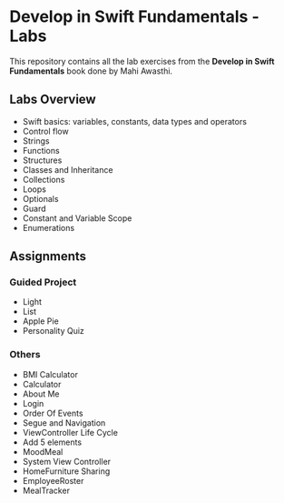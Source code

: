 # Develop in Swift Fundamentals - Labs

This repository contains all the lab exercises from the **Develop in Swift Fundamentals** book done by Mahi Awasthi.

## Labs Overview

- Swift basics: variables, constants, data types and operators 
- Control flow
- Strings
- Functions
- Structures
- Classes and Inheritance
- Collections
- Loops
- Optionals
- Guard
- Constant and Variable Scope
- Enumerations

## Assignments

### Guided Project

- Light
- List
- Apple Pie
- Personality Quiz
  
### Others

- BMI Calculator
- Calculator
- About Me
- Login
- Order Of Events
- Segue and Navigation
- ViewController Life Cycle
- Add 5 elements
- MoodMeal
- System View Controller
- HomeFurniture Sharing
- EmployeeRoster
- MealTracker
